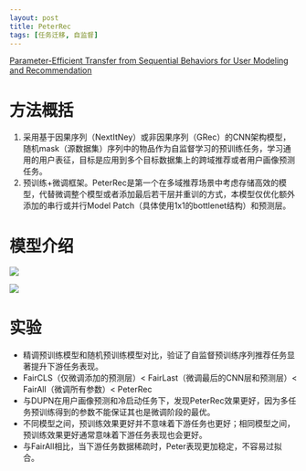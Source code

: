 ```yaml
---
layout: post
title: PeterRec
tags: [任务迁移, 自监督]
---
```

[Parameter-Efficient Transfer from Sequential Behaviors for User Modeling and Recommendation](
https://doi.org/10.1145/3397271.3401156
)

# 方法概括
1. 采用基于因果序列（NextItNey）或非因果序列（GRec）的CNN架构模型，随机mask（源数据集）序列中的物品作为自监督学习的预训练任务，学习通用的用户表征，目标是应用到多个目标数据集上的跨域推荐或者用户画像预测任务。
2. 预训练+微调框架。PeterRec是第一个在多域推荐场景中考虑存储高效的模型，代替微调整个模型或者添加最后若干层并重训的方式，本模型仅优化额外添加的串行或并行Model Patch（具体使用1x1的bottlenet结构）和预测层。


# 模型介绍
![](/PreRec/assets/fig/8.png)

![](/PreRec/assets/fig/9.png)


# 实验
- 精调预训练模型和随机预训练模型对比，验证了自监督预训练序列推荐任务显著提升下游任务表现。
- FairCLS（仅微调添加的预测层）< FairLast（微调最后的CNN层和预测层）< FairAll（微调所有参数）< PeterRec
- 与DUPN在用户画像预测和冷启动任务下，发现PeterRec效果更好，因为多任务预训练得到的参数不能保证其也是微调阶段的最优。
- 不同模型之间，预训练效果更好并不意味着下游任务也更好；相同模型之间，预训练效果更好通常意味着下游任务表现也会更好。
- 与FairAll相比，当下游任务数据稀疏时，Peter表现更加稳定，不容易过拟合。

  





 

